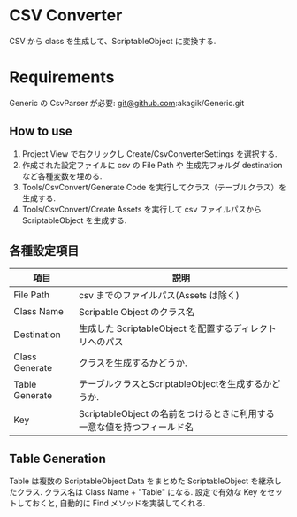 # CSV Converter

CSV から class を生成して、ScriptableObject に変換する.

# Requirements
Generic の CsvParser が必要:
git@github.com:akagik/Generic.git

## How to use

1. Project View で右クリックし Create/CsvConverterSettings を選択する.
2. 作成された設定ファイルに csv の File Path や 生成先フォルダ destination など各種変数を埋める.
3. Tools/CsvConvert/Generate Code を実行してクラス（テーブルクラス）を生成する.
4. Tools/CsvConvert/Create Assets を実行して csv ファイルパスから ScriptableObject を生成する.

## 各種設定項目

| 項目 | 説明 |
| ------------- | ------------- |
| File Path | csv までのファイルパス(Assets は除く)  |
| Class Name | Scripable Object のクラス名 |
| Destination | 生成した ScriptableObject を配置するディレクトリへのパス |
| Class Generate | クラスを生成するかどうか. |
| Table Generate | テーブルクラスとScriptableObjectを生成するかどうか. |
| Key | ScriptableObject の名前をつけるときに利用する一意な値を持つフィールド名 |

## Table Generation
Table は複数の ScriptableObject Data をまとめた ScriptableObject を継承したクラス.
クラス名は Class Name + "Table" になる.
設定で有効な Key をセットしておくと, 自動的に Find メソッドを実装してくれる.
